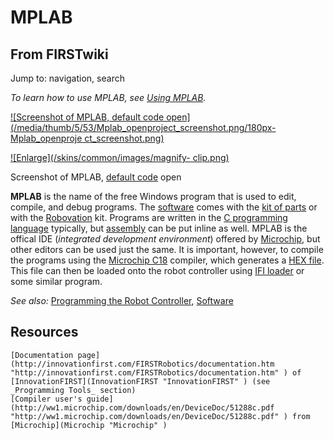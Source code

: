 # MPLAB

## From FIRSTwiki

Jump to: navigation, search

_To learn how to use MPLAB, see [Using MPLAB](Using_MPLAB "Using
MPLAB")._

[![Screenshot of MPLAB, default code
open](/media/thumb/5/53/Mplab_openproject_screenshot.png/180px-Mplab_openproje
ct_screenshot.png)](Image:Mplab_openproject_screenshot.png "Screenshot of MPLAB, default code open")

[![Enlarge](/skins/common/images/magnify-
clip.png)](Image:Mplab_openproject_screenshot.png "Enlarge")

Screenshot of MPLAB, [default code](Default_code "Default code") open

**MPLAB** is the name of the free Windows program that is used to edit, compile, and debug programs. The [software](Software "Software") comes with the [kit of parts](kit-of-parts) or with the [Robovation](robovation) kit. Programs are written in the [C programming language](PIC_C "PIC C") typically, but [assembly](Assembly "Assembly") can be put inline as well. MPLAB is the offical IDE (_integrated development environment_) offered by [Microchip](Microchip "Microchip"), but other editors can be used just the same. It is important, however, to compile the programs using the [Microchip C18](MCC18 "MCC18") compiler, which generates a [HEX file](/index.php?title=HEX_files&action=edit "HEX files"). This file can then be loaded onto the robot controller using [IFI loader](IFI_loader "IFI loader") or some similar program.

_See also:_ [Programming the Robot Controller](Programming_the_Robot_Controller "Programming the Robot
Controller"), [Software](Software "Software")

## Resources

```
[Documentation page](http://innovationfirst.com/FIRSTRobotics/documentation.htm "http://innovationfirst.com/FIRSTRobotics/documentation.htm" ) of [InnovationFIRST](InnovationFIRST "InnovationFIRST" ) (see _Programming Tools_ section) 
[Compiler user's guide](http://ww1.microchip.com/downloads/en/DeviceDoc/51288c.pdf "http://ww1.microchip.com/downloads/en/DeviceDoc/51288c.pdf" ) from [Microchip](Microchip "Microchip" )
```
